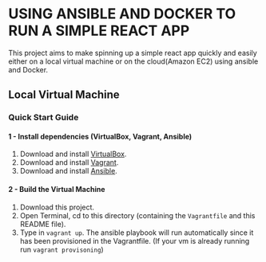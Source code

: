 # USING ANSIBLE AND DOCKER TO RUN A SIMPLE REACT APP 

This project aims to make spinning up a simple react app quickly and easily either on a local virtual machine or on the cloud(Amazon EC2) using ansible and Docker.

## Local Virtual Machine

### Quick Start Guide

#### 1 - Install dependencies (VirtualBox, Vagrant, Ansible)

  1. Download and install [VirtualBox](https://www.virtualbox.org/wiki/Downloads).
  2. Download and install [Vagrant](http://www.vagrantup.com/downloads.html).
  3. Download and install [Ansible](https://docs.ansible.com/ansible/latest/installation_guide/intro_installation.html).

#### 2 - Build the Virtual Machine

  1. Download this project.
  2. Open Terminal, cd to this directory (containing the `Vagrantfile` and this README file).
  3. Type in `vagrant up`. The ansible playbook will run automatically since it has been provisioned in the Vagrantfile. (If  your vm is already running run `vagrant provisoning`)
